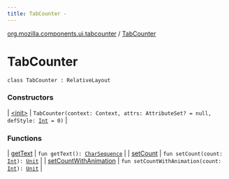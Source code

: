 ```yaml
---
title: TabCounter - 
---
```


[org.mozilla.components.ui.tabcounter](../index.html) / [TabCounter](./index.html)

# TabCounter

`class TabCounter : RelativeLayout`

### Constructors

| [&lt;init&gt;](-init-.html) | `TabCounter(context: Context, attrs: AttributeSet? = null, defStyle: `[`Int`](https://kotlinlang.org/api/latest/jvm/stdlib/kotlin/-int/index.html)` = 0)` |

### Functions

| [getText](get-text.html) | `fun getText(): `[`CharSequence`](https://kotlinlang.org/api/latest/jvm/stdlib/kotlin/-char-sequence/index.html) |
| [setCount](set-count.html) | `fun setCount(count: `[`Int`](https://kotlinlang.org/api/latest/jvm/stdlib/kotlin/-int/index.html)`): `[`Unit`](https://kotlinlang.org/api/latest/jvm/stdlib/kotlin/-unit/index.html) |
| [setCountWithAnimation](set-count-with-animation.html) | `fun setCountWithAnimation(count: `[`Int`](https://kotlinlang.org/api/latest/jvm/stdlib/kotlin/-int/index.html)`): `[`Unit`](https://kotlinlang.org/api/latest/jvm/stdlib/kotlin/-unit/index.html) |

